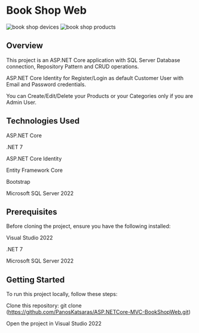 # Book Shop Web
![book shop devices](https://github.com/PanosKatsaras/ASP.NETCore-MVC-BookShopWeb/assets/93729093/4a53b7c2-79a8-4537-9dab-f6881352c669)
![book shop products](https://github.com/PanosKatsaras/ASP.NETCore-MVC-BookShopWeb/assets/93729093/0ec9e236-954b-449b-8d48-efd01ef109fb)

## Overview

This project is an ASP.NET Core application with SQL Server Database connection, Repository Pattern and CRUD operations.

ASP.NET Core Identity for Register/Login as default Customer User with Email and Password credentials.

You can Create/Edit/Delete your Products or your Categories only if you are Admin User.

## Technologies Used
ASP.NET Core

.NET 7

ASP.NET Core Identity

Entity Framework Core

Bootstrap

Microsoft SQL Server 2022

## Prerequisites
Before cloning the project, ensure you have the following installed:

Visual Studio 2022

.NET 7

Microsoft SQL Server 2022

## Getting Started
To run this project locally, follow these steps:

Clone this repository: git clone (https://github.com/PanosKatsaras/ASP.NETCore-MVC-BookShopWeb.git)

Open the project in Visual Studio 2022
